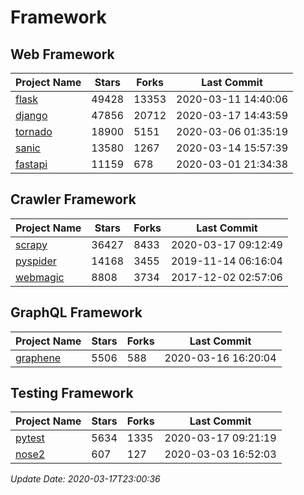 # Framework

## Web Framework

| Project Name | Stars | Forks | Last Commit |
| ------------ | ----- | ----- | ----------- |
| [flask](https://github.com/pallets/flask) | 49428 | 13353 | 2020-03-11 14:40:06 |
| [django](https://github.com/django/django) | 47856 | 20712 | 2020-03-17 14:43:59 |
| [tornado](https://github.com/tornadoweb/tornado) | 18900 | 5151 | 2020-03-06 01:35:19 |
| [sanic](https://github.com/huge-success/sanic) | 13580 | 1267 | 2020-03-14 15:57:39 |
| [fastapi](https://github.com/tiangolo/fastapi) | 11159 | 678 | 2020-03-01 21:34:38 |

## Crawler Framework

| Project Name | Stars | Forks | Last Commit |
| ------------ | ----- | ----- | ----------- |
| [scrapy](https://github.com/scrapy/scrapy) | 36427 | 8433 | 2020-03-17 09:12:49 |
| [pyspider](https://github.com/binux/pyspider) | 14168 | 3455 | 2019-11-14 06:16:04 |
| [webmagic](https://github.com/code4craft/webmagic) | 8808 | 3734 | 2017-12-02 02:57:06 |

## GraphQL Framework

| Project Name | Stars | Forks | Last Commit |
| ------------ | ----- | ----- | ----------- |
| [graphene](https://github.com/graphql-python/graphene) | 5506 | 588 | 2020-03-16 16:20:04 |

## Testing Framework

| Project Name | Stars | Forks | Last Commit |
| ------------ | ----- | ----- | ----------- |
| [pytest](https://github.com/pytest-dev/pytest) | 5634 | 1335 | 2020-03-17 09:21:19 |
| [nose2](https://github.com/nose-devs/nose2) | 607 | 127 | 2020-03-03 16:52:03 |

*Update Date: 2020-03-17T23:00:36*
